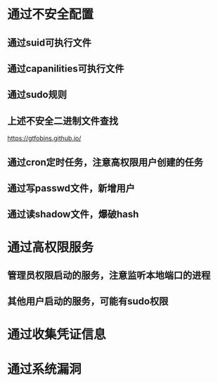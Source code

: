 # 通过不安全配置
## 通过suid可执行文件
## 通过capanilities可执行文件
## 通过sudo规则
## 上述不安全二进制文件查找
https://gtfobins.github.io/
## 通过cron定时任务，注意高权限用户创建的任务
## 通过写passwd文件，新增用户
## 通过读shadow文件，爆破hash
# 通过高权限服务
## 管理员权限启动的服务，注意监听本地端口的进程
## 其他用户启动的服务，可能有sudo权限
# 通过收集凭证信息
# 通过系统漏洞
